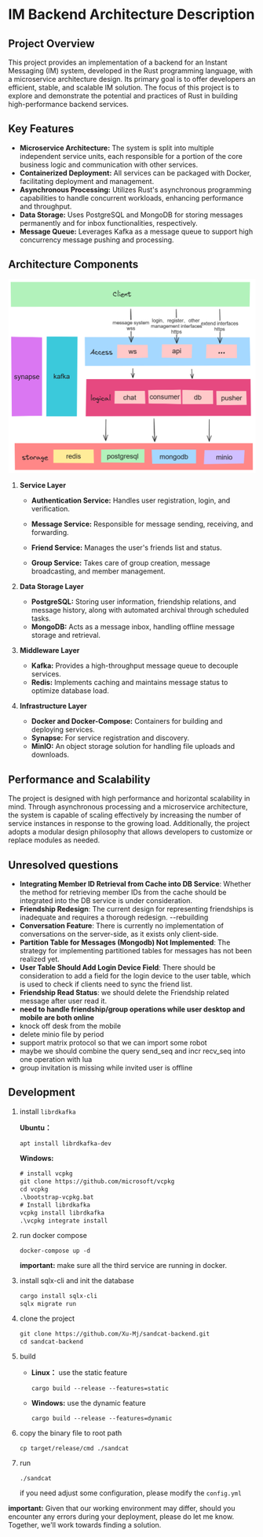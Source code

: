 # IM Backend Architecture Description

## Project Overview

This project provides an implementation of a backend for an Instant Messaging (IM) system, developed in the Rust programming language, with a microservice architecture design. Its primary goal is to offer developers an efficient, stable, and scalable IM solution. The focus of this project is to explore and demonstrate the potential and practices of Rust in building high-performance backend services.

## Key Features

- **Microservice Architecture:** The system is split into multiple independent service units, each responsible for a portion of the core business logic and communication with other services.
- **Containerized Deployment:** All services can be packaged with Docker, facilitating deployment and management.
- **Asynchronous Processing:** Utilizes Rust's asynchronous programming capabilities to handle concurrent workloads, enhancing performance and throughput.
- **Data Storage:** Uses PostgreSQL and MongoDB for storing messages permanently and for inbox functionalities, respectively.
- **Message Queue:** Leverages Kafka as a message queue to support high concurrency message pushing and processing.

## Architecture Components

![architecture](rfcs/images/framework-english.png)

1. **Service Layer**

   - **Authentication Service:** Handles user registration, login, and verification.
   - **Message Service:** Responsible for message sending, receiving, and forwarding.
   - **Friend Service:** Manages the user's friends list and status.

   - **Group Service:** Takes care of group creation, message broadcasting, and member management.

2. **Data Storage Layer**

   - **PostgreSQL:** Storing user information, friendship relations, and message history, along with automated archival through scheduled tasks.
   - **MongoDB:** Acts as a message inbox, handling offline message storage and retrieval.

3. **Middleware Layer**

   - **Kafka:** Provides a high-throughput message queue to decouple services.
   - **Redis:** Implements caching and maintains message status to optimize database load.

4. **Infrastructure Layer**

   - **Docker and Docker-Compose:** Containers for building and deploying services.
   - **Synapse:** For service registration and discovery.
   - **MinIO:** An object storage solution for handling file uploads and downloads.

## Performance and Scalability

   The project is designed with high performance and horizontal scalability in mind. Through asynchronous processing and a microservice architecture, the system is capable of scaling effectively by increasing the number of service instances in response to the growing load. Additionally, the project adopts a modular design philosophy that allows developers to customize or replace modules as needed.

## Unresolved questions

- **Integrating Member ID Retrieval from Cache into DB Service**: Whether the method for retrieving member IDs from the cache should be integrated into the DB service is under consideration.
- **Friendship Redesign**: The current design for representing friendships is inadequate and requires a thorough redesign. --rebuilding
- **Conversation Feature**: There is currently no implementation of conversations on the server-side, as it exists only client-side.
- **Partition Table for Messages (Mongodb) Not Implemented**: The strategy for implementing partitioned tables for messages has not been realized yet.
- **User Table Should Add Login Device Field**: There should be consideration to add a field for the login device to the user table, which is used to check if clients need to sync the friend list.
- **Friendship Read Status**: we should delete the Friendship related message after user read it.
- **need to handle friendship/group operations while user desktop and mobile are both online**
- knock off desk from the mobile
- delete minio file by period
- support matrix protocol so that we can import some robot
- maybe we should combine the query send_seq and incr recv_seq into one operation with lua
- group invitation is missing while invited user is offline

## Development

1. install `librdkafka`

   **Ubuntu：**

   ```shell
   apt install librdkafka-dev
   ```

   **Windows:**

   ```shell
   # install vcpkg
   git clone https://github.com/microsoft/vcpkg
   cd vcpkg
   .\bootstrap-vcpkg.bat
   # Install librdkafka
   vcpkg install librdkafka
   .\vcpkg integrate install
   ```

2. run docker compose

   ```shell
   docker-compose up -d
   ```

   **important:** make sure all the third service are running in docker.

3. install sqlx-cli and init the database

   ```shell
   cargo install sqlx-cli
   sqlx migrate run
   ```

4. clone the project

   ```shell
   git clone https://github.com/Xu-Mj/sandcat-backend.git
   cd sandcat-backend
   ```

5. build

   - **Linux：** use the static feature

     ```shell
     cargo build --release --features=static
     ```

   - **Windows:** use the dynamic feature

     ```shell
     cargo build --release --features=dynamic
     ```

6. copy the binary file to root path

   ```shell
   cp target/release/cmd ./sandcat
   ```

7. run

   ```shell
   ./sandcat
   ```

   if you need adjust some configuration, please modify the `config.yml`

**important:** Given that our working environment may differ, should you encounter any errors during your deployment, please do let me know. Together, we'll work towards finding a solution.
